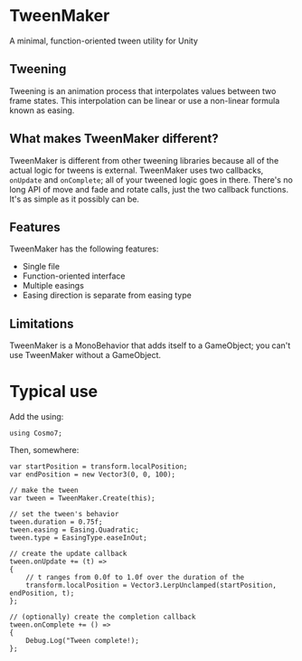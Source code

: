 # TweenMaker
A minimal, function-oriented tween utility for Unity

## Tweening
Tweening is an animation process that interpolates values between two frame states. This interpolation can be linear or use a non-linear formula known as easing.

## What makes TweenMaker different?
TweenMaker is different from other tweening libraries because all of the actual logic for tweens is external. TweenMaker uses two callbacks, ```onUpdate``` and ```onComplete```; all of your tweened logic goes in there. There's no long API of move and fade and rotate calls, just the two callback functions. It's as simple as it possibly can be.

## Features
TweenMaker has the following features:
* Single file
* Function-oriented interface
* Multiple easings
* Easing direction is separate from easing type

## Limitations
TweenMaker is a MonoBehavior that adds itself to a GameObject; you can't use TweenMaker without a GameObject.

# Typical use

Add the using:
```
using Cosmo7;
```

Then, somewhere:
```
var startPosition = transform.localPosition;
var endPosition = new Vector3(0, 0, 100);

// make the tween
var tween = TweenMaker.Create(this);

// set the tween's behavior
tween.duration = 0.75f;
tween.easing = Easing.Quadratic;
tween.type = EasingType.easeInOut;

// create the update callback
tween.onUpdate += (t) =>
{
	// t ranges from 0.0f to 1.0f over the duration of the 
	transform.localPosition = Vector3.LerpUnclamped(startPosition, endPosition, t);
};

// (optionally) create the completion callback
tween.onComplete += () =>
{
	Debug.Log("Tween complete!);
};
```

